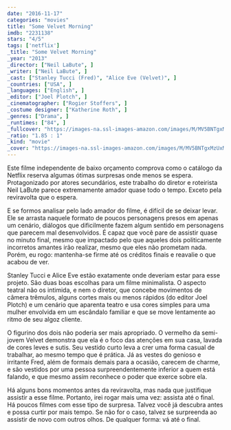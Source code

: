 ```yaml
---
date: "2016-11-17"
categories: "movies"
title: "Some Velvet Morning"
imdb: "2231138"
stars: "4/5"
tags: ['netflix']
_title: "Some Velvet Morning"
_year: "2013"
_director: ["Neil LaBute", ]
_writer: ["Neil LaBute", ]
_cast: ["Stanley Tucci (Fred)", "Alice Eve (Velvet)", ]
_countries: ["USA", ]
_languages: ["English", ]
_editor: ["Joel Plotch", ]
_cinematographer: ["Rogier Stoffers", ]
_costume designer: ["Katherine Roth", ]
_genres: ["Drama", ]
_runtimes: ["84", ]
_fullcover: "https://images-na.ssl-images-amazon.com/images/M/MV5BNTgxMzUxMDc3Ml5BMl5BanBnXkFtZTgwNDgxODE2MDE@.jpg"
_ratio: "1.85 : 1"
_kind: "movie"
_cover: "https://images-na.ssl-images-amazon.com/images/M/MV5BNTgxMzUxMDc3Ml5BMl5BanBnXkFtZTgwNDgxODE2MDE@._V1._SX95_SY140_.jpg"
---
```

Este filme independente de baixo orçamento comprova como o catálogo da Netflix reserva algumas ótimas surpresas onde menos se espera. Protagonizado por atores secundários, este trabalho do diretor e roteirista Neil LaBute parece extremamente amador quase todo o tempo. Exceto pela reviravolta que o espera.

E se formos analisar pelo lado amador do filme, é difícil de se deixar levar. Ele se arrasta naquele formato de poucos personagens presos em apenas um cenário, diálogos que dificilmente fazem algum sentido em personagens que parecem mal desenvolvidos. É capaz que você pare de assistir quase no minuto final, mesmo que impactado pelo que aqueles dois politicamente incorretos amantes irão realizar, mesmo que eles não prometam nada. Porém, eu rogo: mantenha-se firme até os créditos finais e reavalie o que acabou de ver.

Stanley Tucci e Alice Eve estão exatamente onde deveriam estar para esse projeto. São duas boas escolhas para um filme minimalista. O aspecto teatral não os intimida, e nem o diretor, que concebe movimentos de câmera trêmulos, alguns cortes mais ou menos rápidos (do editor Joel Plotch) e um cenário que aparenta teatro e usa cores simples para uma mulher envolvida em um escândalo familiar e que se move lentamente ao ritmo de seu algoz cliente.

O figurino dos dois não poderia ser mais apropriado. O vermelho da semi-jovem Velvet demonstra que ela é o foco das atenções em sua casa, lavada de cores leves e sutis. Seu vestido curto leva a crer uma forma casual de trabalhar, ao mesmo tempo que é prática. Já as vestes do genioso e irritante Fred, além de formais demais para a ocasião, carecem de charme, e são vestidos por uma pessoa surpreendentemente inferior a quem está falando, e que mesmo assim reconhece o poder que exerce sobre ela.

Há alguns bons momentos antes da reviravolta, mas nada que justifique assistir a esse filme. Portanto, irei rogar mais uma vez: assista até o final. Há poucos filmes com esse tipo de surpresa. Talvez você já descubra antes e possa curtir por mais tempo. Se não for o caso, talvez se surpreenda ao assistir de novo com outros olhos. De qualquer forma: vá até o final.
